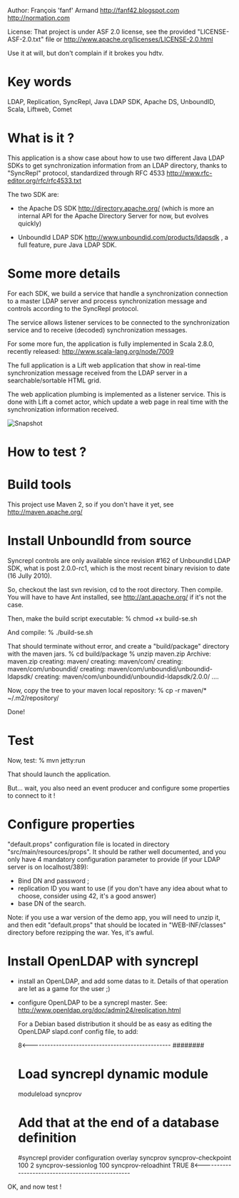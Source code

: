 
Author: François 'fanf' Armand
        http://fanf42.blogspot.com
        http://normation.com

License:  That project is under ASF 2.0 license, see the 
          provided "LICENSE-ASF-2.0.txt" file  or 
          http://www.apache.org/licenses/LICENSE-2.0.html

Use it at will, but don't complain if it brokes you hdtv. 

Key words
=========

LDAP, Replication, SyncRepl, Java LDAP SDK, Apache DS, 
UnboundID, Scala, Liftweb, Comet

What is it ?
============

This application is a show case about how to use two different
Java LDAP SDKs to get synchronization information from an LDAP
directory, thanks to "SyncRepl" protocol, standardized 
through RFC 4533 http://www.rfc-editor.org/rfc/rfc4533.txt

The two SDK are:
* the Apache DS SDK http://directory.apache.org/ (which is more 
  an internal API for the Apache Directory Server for now, but 
  evolves quickly)
  
* UnboundId LDAP SDK http://www.unboundid.com/products/ldapsdk ,
  a full feature, pure Java LDAP SDK. 


Some more details
=================

For each SDK, we build a service that handle a synchronization
connection to a master LDAP server and process synchronization
message and controls according to the SyncRepl protocol. 

The service allows listener services to be connected to the 
synchronization service and to receive (decoded) synchronization
messages.

For some more fun, the application is fully implemented in 
Scala 2.8.0, recently released: http://www.scala-lang.org/node/7009

The full application is a Lift web application that show in 
real-time synchronization message received from the LDAP server
in a searchable/sortable HTML grid. 

The web application plumbing is implemented as a listener service.
This is done with Lift a comet actor, which update a web page
 in real time with the synchronization information received. 

![Snapshot](http://4.bp.blogspot.com/_9D3n-ZqzF48/TEMDGz0H8TI/AAAAAAAABHA/_VTGVmDEeAI/s1600/syweno-main.png "Syweno snapshot")


How to test ?
=============

Build tools
===========

This project use Maven 2, so if you don't have it yet, 
see http://maven.apache.org/

Install UnboundId from source
=============================
Syncrepl controls are only available since revision #162 of
UnboundId LDAP SDK, what is post 2.0.0-rc1, which is the most
recent binary revision to date (16 Jully 2010).

So, checkout the last svn revision, cd to the root directory.
Then compile.
You will have to have Ant installed, see http://ant.apache.org/
if it's not the case. 

Then, make the build script executable:
% chmod +x build-se.sh

And compile:
% ./build-se.sh

That should terminate without error, and create a "build/package"
directory with the maven jars. 
% cd build/package
% unzip maven.zip
Archive:  maven.zip
   creating: maven/
   creating: maven/com/
   creating: maven/com/unboundid/
   creating: maven/com/unboundid/unboundid-ldapsdk/
   creating: maven/com/unboundid/unboundid-ldapsdk/2.0.0/
   ....

Now, copy the tree to your maven local repository:
% cp -r maven/* ~/.m2/repository/

Done!

Test
====

Now, test: 
% mvn jetty:run

That should launch the application. 

But... wait, you also need an event producer and configure some 
properties to connect to it !

Configure properties
====================

"default.props" configuration file is located in 
directory "src/main/resources/props". It should be
rather well documented, and you only have 4 mandatory
configuration parameter to provide (if your LDAP server
is on localhost/389):
- Bind DN and password ;
- replication ID you want to use (if you don't have 
  any idea about what to choose, consider using 42, 
  it's a good answer)
- base DN of the search. 

Note: if you use a war version of the demo app, you
will need to unzip it, and then edit "default.props"
that should be located in "WEB-INF/classes" directory 
before rezipping the war. Yes, it's awful. 

Install OpenLDAP with syncrepl
==============================

* install an OpenLDAP, and add some datas to it. 
  Details of that operation are let as a game for
  the user ;)
  
* configure OpenLDAP to be a syncrepl master. 
  See: http://www.openldap.org/doc/admin24/replication.html

  For a Debian based distribution it should be as easy as
  editing the OpenLDAP slapd.conf config file, to add: 
  
  8<-------------------------------------------------
  ########
  # Load syncrepl dynamic module
  moduleload      syncprov

  ####
  # Add that at the end of a database definition
  ####
  
  #syncrepl provider configuration
  overlay syncprov
  syncprov-checkpoint 100 2
  syncprov-sessionlog 100
  syncprov-reloadhint TRUE
  8<-------------------------------------------------

OK, and now test !
